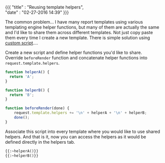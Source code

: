 ﻿{{{
    "title"    : "Reusing template helpers",	
    "date"     : "02-27-2016 14:39"	
}}}

The common problem... I have many report templates using various templating engine helper functions, but many of them are actually the same and I'd like to share them across different templates. Not just copy paste them every time I create a new template. There is simple solution using [custom script](/learn/scripts)....

Create a new script and define helper functions you'd like to share.  Override `beforeRender` function and concatenate helper functions into `request.template.helpers`.
```js
function helperA() {
  return 'A';
}

function helperB() {
  return 'B';
}

function beforeRender(done) {
    request.template.helpers += '\n' + helperA + '\n' + helperB;
    done();
}
```

Associate this script into every template where you would like to use shared helpers. And that is it, now you can access the helpers as it would be defined directly in the helpers tab.

```html
{{:~helperA()}}
{{:~helperB()}}
```

